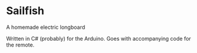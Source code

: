 # Sailfish
A homemade electric longboard

Written in C# (probably) for the Arduino.
Goes with accompanying code for the remote.
